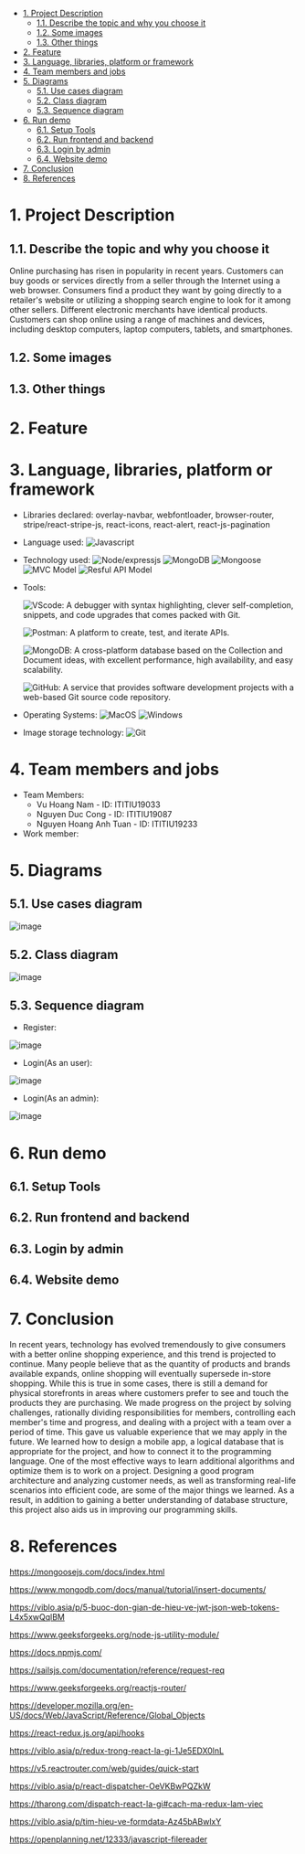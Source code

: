 - [1. Project Description](#1-project-description)
  - [1.1. Describe the topic and why you choose it](#11-describe-the-topic-and-why-you-choose-it)
  - [1.2. Some images](#12-some-images)
  - [1.3. Other things](#13-other-things)
- [2. Feature](#2-feature)
- [3. Language, libraries, platform or framework](#3-language-libraries-platform-or-framework)
- [4. Team members and jobs](#4-team-members-and-jobs)
- [5. Diagrams](#5-diagrams)
  - [5.1. Use cases diagram](#51-use-cases-diagram)
  - [5.2. Class diagram](#52-class-diagram)
  - [5.3. Sequence diagram](#53-sequence-diagram)
- [6. Run demo](#6-run-demo)
  - [6.1. Setup Tools](#61-setup-tools)
  - [6.2. Run frontend and backend](#62-run-frontend-and-backend)
  - [6.3. Login by admin](#63-login-by-admin)
  - [6.4. Website demo](#64-website-demo)
- [7. Conclusion](#7-conclusion)
- [8. References](#8-references)
# 1. Project Description

## 1.1. Describe the topic and why you choose it

Online purchasing has risen in popularity in recent years. Customers can buy goods or services directly from a seller through the Internet using a web browser. Consumers find a product they want by going directly to a retailer's website or utilizing a shopping search engine to look for it among other sellers. Different electronic merchants have identical products. Customers can shop online using a range of machines and devices, including desktop computers, laptop computers, tablets, and smartphones.

## 1.2. Some images 

## 1.3. Other things
# 2. Feature
# 3. Language, libraries, platform or framework
- Libraries declared:
  overlay-navbar,
  webfontloader,
  browser-router,
  stripe/react-stripe-js,
  react-icons,
  react-alert,
  react-js-pagination

- Language used:
  ![Javascript](https://img.shields.io/badge/JavaScript-F7DF1E.svg?style=flat-square&logo=javascript&logoColor=white)

- Technology used: 
  ![Node/expressjs](https://img.shields.io/badge/Node/expressjs-43853D.svg?style=flat-square&logo=node.js&logoColor=white)
  ![MongoDB](https://img.shields.io/badge/MongoDB-4ea94b.svg?style=flat-square&logo=MongoDB&logoColor=white&color=red)
  ![Mongoose](https://img.shields.io/badge/Mongoose-4ea94b.svg?style=flat-square&logo=&logoColor=white&color=yellow)
  ![MVC Model](https://img.shields.io/badge/MVC%20Model-4ea94b.svg?style=flat-square&logo=&logoColor=white&color=blueviolet)
  ![Resful API Model](https://img.shields.io/badge/Resful%20API%20Model-4ea94b.svg?style=flat-square&logo=&logoColor=white&color=orange)
- Tools: 

  ![VScode](https://img.shields.io/badge/VScode-43853D.svg?style=flat-square&logo=VisualStudioCode&logoColor=white&color=blue): A debugger with syntax highlighting, clever self-completion, snippets, and code upgrades that comes packed with Git.
  
  ![Postman](https://img.shields.io/badge/Postman-43853D.svg?style=flat-square&logo=Postman&logoColor=white): A platform to create, test, and iterate APIs.
  
  ![MongoDB](https://img.shields.io/badge/MongoDB-4ea94b.svg?style=flat-square&logo=MongoDB&logoColor=white&color=red): A cross-platform database based on the Collection and Document ideas, with excellent performance, high availability, and easy scalability.
  
  ![GitHub](https://img.shields.io/badge/Github-800080.svg?&style=flat-square&logo=github&logoColor=white): A service that provides software development projects with a web-based Git source code repository.
  
- Operating Systems:
  ![MacOS](https://img.shields.io/badge/MacOS-430098?style=flat-square&logo=macOS&logoColor=white)
  ![Windows](https://img.shields.io/badge/Windows-0078D6?style=flat-square&logo=windows&logoColor=white)
- Image storage technology: 
  ![Git](https://img.shields.io/badge/Cloudinary-%23F05033.svg?style=flat-square&logo=Cloudways&logoColor=white) 
   
 
# 4. Team members and jobs
- Team Members:
  - Vu Hoang Nam - ID: ITITIU19033
  - Nguyen Duc Cong - ID: ITITIU19087   
  - Nguyen Hoang Anh Tuan - ID: ITITIU19233
- Work member:  

# 5. Diagrams

## 5.1. Use cases diagram

![image](https://scontent.fsgn5-3.fna.fbcdn.net/v/t1.15752-9/284926494_1969770326563910_8326952288694960551_n.png?_nc_cat=104&ccb=1-7&_nc_sid=ae9488&_nc_ohc=8_NnSSw4Kr4AX80W71x&_nc_ht=scontent.fsgn5-3.fna&oh=03_AVLxAAosAp6nF1PRQ5y-af9PgqFWJEUOCT7rF4o4CSZCiQ&oe=62C8D99E)

## 5.2. Class diagram

![image](https://scontent.fsgn5-5.fna.fbcdn.net/v/t1.15752-9/280655319_717622442813941_3460783179662170187_n.png?_nc_cat=100&ccb=1-7&_nc_sid=ae9488&_nc_ohc=bCG95WctckEAX9YNKCE&_nc_ht=scontent.fsgn5-5.fna&oh=03_AVJT6pJ6QvDw8YbnBsrYt0-CT1zCci_4QbHJyiXlCPqJrg&oe=62C99D06)

## 5.3. Sequence diagram
- Register:

![image](https://scontent.fsgn5-11.fna.fbcdn.net/v/t1.15752-9/282296990_427069085679275_8161185133586455597_n.png?_nc_cat=103&ccb=1-7&_nc_sid=ae9488&_nc_ohc=j2vT-Gl_r9sAX8IsViy&_nc_ht=scontent.fsgn5-11.fna&oh=03_AVL_lJuKGzFzI9KMLFM6Z6WmYBGYhChYfWprT_8A-DLdsw&oe=62C784FD)

- Login(As an user):

![image](https://user-images.githubusercontent.com/69331696/173090446-5b57df04-0ae3-48d2-b801-522f1009702f.png)

- Login(As an admin):

![image](https://scontent.fsgn5-13.fna.fbcdn.net/v/t1.15752-9/285643672_1184095405757261_9051762105766250190_n.png?_nc_cat=106&ccb=1-7&_nc_sid=ae9488&_nc_ohc=ez7G7oB41EwAX-TylqU&_nc_ht=scontent.fsgn5-13.fna&oh=03_AVIF2C74VtjRklC8RFURMS-9apc_n7gI8mpi1kCB9yyAAg&oe=62C77D41)

# 6. Run demo

## 6.1. Setup Tools

## 6.2. Run frontend and backend

## 6.3. Login by admin

## 6.4. Website demo

# 7. Conclusion
In recent years, technology has evolved tremendously to give consumers with a better online shopping experience, and this trend is projected to continue. Many people believe that as the quantity of products and brands available expands, online shopping will eventually supersede in-store shopping. While this is true in some cases, there is still a demand for physical storefronts in areas where customers prefer to see and touch the products they are purchasing.
We made progress on the project by solving challenges, rationally dividing responsibilities for members, controlling each member's time and progress, and dealing with a project with a team over a period of time. This gave us valuable experience that we may apply in the future. We learned how to design a mobile app, a logical database that is appropriate for the project, and how to connect it to the programming language. One of the most effective ways to learn additional algorithms and optimize them is to work on a project.
Designing a good program architecture and analyzing customer needs, as well as transforming real-life scenarios into efficient code, are some of the major things we learned.
As a result, in addition to gaining a better understanding of database structure, this project also aids us in improving our programming skills.
# 8. References

https://mongoosejs.com/docs/index.html

https://www.mongodb.com/docs/manual/tutorial/insert-documents/

https://viblo.asia/p/5-buoc-don-gian-de-hieu-ve-jwt-json-web-tokens-L4x5xwQqlBM

https://www.geeksforgeeks.org/node-js-utility-module/

https://docs.npmjs.com/

https://sailsjs.com/documentation/reference/request-req

https://www.geeksforgeeks.org/reactjs-router/

https://developer.mozilla.org/en-US/docs/Web/JavaScript/Reference/Global_Objects

https://react-redux.js.org/api/hooks

https://viblo.asia/p/redux-trong-react-la-gi-1Je5EDX0lnL

https://v5.reactrouter.com/web/guides/quick-start

https://viblo.asia/p/react-dispatcher-OeVKBwPQZkW

https://tharong.com/dispatch-react-la-gi#cach-ma-redux-lam-viec

https://viblo.asia/p/tim-hieu-ve-formdata-Az45bABwlxY

https://openplanning.net/12333/javascript-filereader

